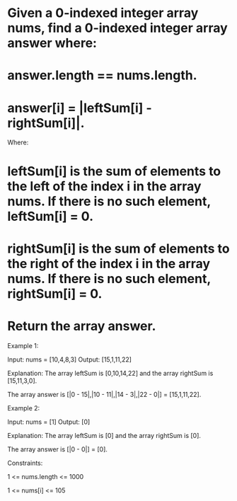 # Given a 0-indexed integer array nums, find a 0-indexed integer array answer where:

# answer.length == nums.length.
# answer[i] = |leftSum[i] - rightSum[i]|.

Where:

# leftSum[i] is the sum of elements to the left of the index i in the array nums. If there is no such element, leftSum[i] = 0.

# rightSum[i] is the sum of elements to the right of the index i in the array nums. If there is no such element, rightSum[i] = 0.

# Return the array answer.

 

Example 1:

Input: nums = [10,4,8,3]
Output: [15,1,11,22]

Explanation: The array leftSum is [0,10,14,22] and the array rightSum is [15,11,3,0].

The array answer is [|0 - 15|,|10 - 11|,|14 - 3|,|22 - 0|] = [15,1,11,22].


Example 2:

Input: nums = [1]
Output: [0]

Explanation: The array leftSum is [0] and the array rightSum is [0].

The array answer is [|0 - 0|] = [0].
 

Constraints:

1 <= nums.length <= 1000

1 <= nums[i] <= 105